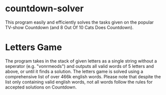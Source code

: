# countdown-solver
This program easily and efficiently solves the tasks given on the popular TV-show Countdown (and 8 Out Of 10 Cats Does Countdown).

# Letters Game
The program takes in the stack of given letters as a single string without a seperator (e.g. "vonrmeods") and outputs all valid words of 5 letters and above, or until it finds a solution. The letters game is solved using a comprehensive list of over 466k english words. Please note that despite the list only containing valid english words, not all words follow the rules for accepted solutions on Countdown.

